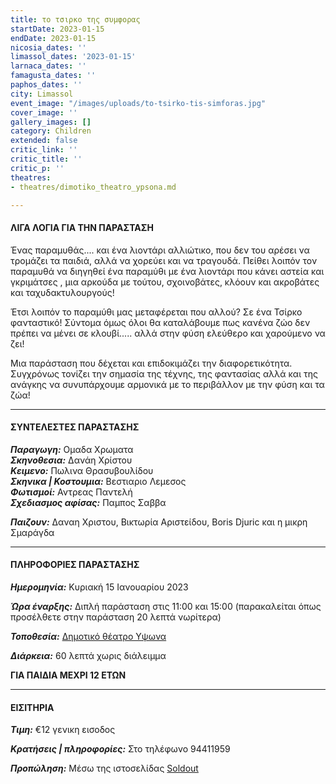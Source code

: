 ```yaml
---
title: το τσιρκο της συμφορας
startDate: 2023-01-15
endDate: 2023-01-15
nicosia_dates: ''
limassol_dates: '2023-01-15'
larnaca_dates: ''
famagusta_dates: ''
paphos_dates: ''
city: Limassol
event_image: "/images/uploads/to-tsirko-tis-simforas.jpg"
cover_image: ''
gallery_images: []
category: Children
extended: false
critic_link: ''
critic_title: ''
critic_p: ''
theatres:
- theatres/dimotiko_theatro_ypsona.md

---
```

#### ΛΙΓΑ ΛΟΓΙΑ ΓΙΑ ΤΗΝ ΠΑΡΑΣΤΑΣΗ

Ένας παραμυθάς.... και ένα λιοντάρι αλλιώτικο, που δεν του αρέσει να τρομάζει τα παιδιά, αλλά να χορεύει και να τραγουδά. Πείθει λοιπόν τον παραμυθά να διηγηθεί ένα παραμύθι με ένα λιοντάρι που κάνει αστεία και γκριμάτσες , μια αρκούδα με τούτου, σχοινοβάτες, κλόουν και ακροβάτες και ταχυδακτυλουργούς!

Έτσι λοιπόν το παραμύθι μας μεταφέρεται που αλλού? Σε ένα Τσίρκο φανταστικό! Σύντομα όμως όλοι θα καταλάβουμε πως κανένα ζώο δεν πρέπει να μένει σε κλουβί..... αλλά στην φύση ελεύθερο και χαρούμενο να ζει!

Μια παράσταση που δέχεται και επιδοκιμάζει την διαφορετικότητα. Συγχρόνως τονίζει την σημασία της τέχνης, της φαντασίας αλλά και της ανάγκης να συνυπάρχουμε αρμονικά με το περιβάλλον με την φύση και τα ζώα!

***

#### ΣΥΝΤΕΛΕΣΤΕΣ ΠΑΡΑΣΤΑΣΗΣ

**_Παραγωγη:_** Ομαδα Χρωματα  
**_Σκηνοθεσια:_** Δανάη Χρίστου   
**_Κειμενο:_** Πωλινα Θρασυβουλίδου   
**_Σκηνικα | Κοστουμια:_** Βεστιαριο Λεμεσος   
**_Φωτισμοί:_** Αντρεας Παντελή   
**_Σχεδιασμος αφίσας:_** Παμπος Σαββα

**_Παιζουν:_** Δαναη Χριστου, Βικτωρία Αριστείδου, Boris Djuric και η μικρη Σμαράγδα

***

#### ΠΛΗΡΟΦΟΡΙΕΣ ΠΑΡΑΣΤΑΣΗΣ

**_Ημερομηνία:_** Κυριακή 15 Ιανουαρίου 2023

**_Ώρα έναρξης:_** Διπλή παράσταση στις 11:00 και 15:00 (παρακαλείται όπως προσέλθετε στην παράσταση 20 λεπτά νωρίτερα)

**_Τοποθεσία:_** [Δημοτικό θέατρο Υψωνα](?#map)

**_Διάρκεια:_** 60 λεπτά χωρις διάλειμμα

**ΓΙΑ ΠΑΙΔΙΑ ΜΕΧΡΙ 12 ΕΤΩΝ** 

***

#### ΕΙΣΙΤΗΡΙΑ

**_Τιμη:_** €12 γενικη εισοδος

**_Κρατήσεις | πληροφορίες:_** Στο τηλέφωνο 94411959

**_Προπώληση:_** Μέσω της ιστοσελίδας [Soldout](https://www.soldoutticketbox.com/to-tsirko-tis-symforas-jan-2023/?lang=en)